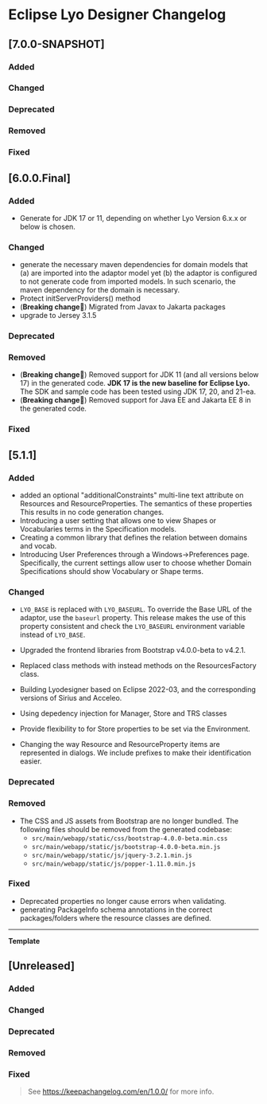 # Eclipse Lyo Designer Changelog

## [7.0.0-SNAPSHOT]

### Added

### Changed

### Deprecated

### Removed

### Fixed

## [6.0.0.Final]

### Added
- Generate for JDK 17 or 11, depending on whether Lyo Version 6.x.x or below is chosen.

### Changed
- generate the necessary maven dependencies for domain models that (a) are imported into the adaptor model yet (b) the adaptor is configured to not generate code from imported models. In such scenario, the maven dependency for the domain is necessary.
- Protect initServerProviders() method
- (**Breaking change**🧨) Migrated from Javax to Jakarta packages 
- upgrade to Jersey 3.1.5

### Deprecated

### Removed
- (**Breaking change**🧨) Removed support for JDK 11 (and all versions below 17) in the generated code. **JDK 17 is the new baseline for Eclipse Lyo.** The SDK and sample code has been tested using JDK 17, 20, and 21-ea.
- (**Breaking change**🧨) Removed support for Java EE and Jakarta EE 8 in the generated code.

### Fixed


## [5.1.1]

### Added
- added an optional "additionalConstraints" multi-line text attribute on Resources and ResourceProperties. The semantics of these properties This results in no code generation changes.
- Introducing a user setting that allows one to view Shapes or Vocabularies terms in the Specification models.
- Creating a common library that defines the relation between domains and vocab.
- Introducing User Preferences through a Windows->Preferences page. Specifically, the current settings allow user to choose whether Domain Specifications should show Vocabulary or Shape terms.


### Changed
- `LYO_BASE` is replaced with `LYO_BASEURL`. To override the Base URL of the adaptor, use the `baseurl` property. This release makes the use of this property consistent and check the `LYO_BASEURL` environment variable instead of `LYO_BASE`.
- Upgraded the frontend libraries from Bootstrap v4.0.0-beta to v4.2.1.

- Replaced class methods with instead methods on the ResourcesFactory class.
- Building Lyodesigner based on Eclipse 2022-03, and the corresponding versions of Sirius and Acceleo.
- Using depedency injection for Manager, Store and TRS classes
- Provide flexibility to for Store properties to be set via the Environment.
- Changing the way Resource and ResourceProperty items are represented in dialogs. We include prefixes to make their identification easier.

### Deprecated

### Removed

- The CSS and JS assets from Bootstrap are no longer bundled. The following files should be removed from the generated codebase:
  - `src/main/webapp/static/css/bootstrap-4.0.0-beta.min.css`
  - `src/main/webapp/static/js/bootstrap-4.0.0-beta.min.js`
  - `src/main/webapp/static/js/jquery-3.2.1.min.js`
  - `src/main/webapp/static/js/popper-1.11.0.min.js`

### Fixed
- Deprecated properties no longer cause errors when validating.
- generating PackageInfo schema annotations in the correct packages/folders where the resource classes are defined.


---

**Template**

## [Unreleased]

### Added

### Changed

### Deprecated

### Removed

### Fixed


> See https://keepachangelog.com/en/1.0.0/ for more info.
